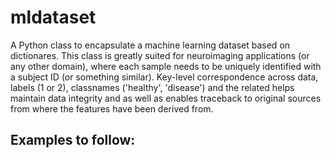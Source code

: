 # mldataset
A Python class to encapsulate a machine learning dataset based on dictionares.  This class is greatly suited for neuroimaging applications (or any other domain), where each sample needs to be uniquely identified with a subject ID (or something similar). Key-level correspondence across data, labels (1 or 2), classnames ('healthy', 'disease') and the related helps maintain data integrity and as well as enables traceback to original sources from where the features have been derived from.

## Examples to follow:

